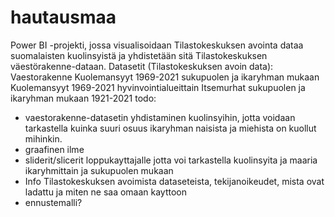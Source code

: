 # hautausmaa

Power BI -projekti, jossa visualisoidaan Tilastokeskuksen avointa dataa suomalaisten kuolinsyistä ja yhdistetään sitä Tilastokeskuksen väestörakenne-dataan.
Datasetit (Tilastokeskuksen avoin data):
Vaestorakenne
Kuolemansyyt 1969-2021 sukupuolen ja ikaryhman mukaan
Kuolemansyyt 1969-2021 hyvinvointialueittain
Itsemurhat sukupuolen ja ikaryhman mukaan 1921-2021
todo: 
- vaestorakenne-datasetin yhdistaminen kuolinsyihin, jotta voidaan tarkastella kuinka suuri osuus ikaryhman naisista ja miehista on kuollut mihinkin.
- graafinen ilme
- sliderit/slicerit loppukayttajalle jotta voi tarkastella kuolinsyita ja maaria ikaryhmittain ja sukupuolen mukaan
- Info Tilastokeskuksen avoimista dataseteista, tekijanoikeudet, mista ovat ladattu ja miten ne saa omaan kayttoon
- ennustemalli?
